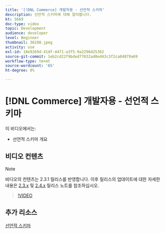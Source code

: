 ```yaml
---
title: '[!DNL Commerce] 개발자용 - 선언적 스키마'
description: 선언적 스키마에 대해 알아봅니다.
kt: 5669
doc-type: video
topic: Development
audience: developer
level: Beginner
thumbnail: 36198.jpeg
activity: use
exl-id: 18e9269d-41df-4471-a3f5-9a2296d25362
source-git-commit: 1eb2cd22f9bded77032ad0ed43c3f2ca84879a69
workflow-type: tm+mt
source-wordcount: '65'
ht-degree: 0%

---
```


# [!DNL Commerce] 개발자용 - 선언적 스키마

이 비디오에서는:

- 선언적 스키마 개요

## 비디오 컨텐츠

>[!NOTE]
>
>비디오의 컨텐츠는 2.3.1 릴리스를 반영합니다. 이후 릴리스의 업데이트에 대한 자세한 내용은 [ 2.3.x](https://devdocs.magento.com/guides/v2.3/release-notes/bk-release-notes.html) 및 [2.4.x](https://devdocs.magento.com/guides/v2.4/release-notes/bk-release-notes.html) 릴리스 노트를 참조하십시오.

>[!VIDEO](https://video.tv.adobe.com/v/36198?quality=12&learn=on)

## 추가 리소스

[선언적 스키마](https://devdocs.magento.com/guides/v2.4/extension-dev-guide/declarative-schema/)
